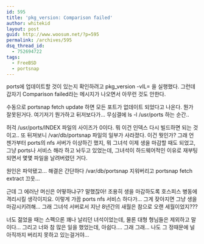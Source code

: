 ```yaml
---
id: 595
title: 'pkg_version: Comparison failed'
author: whitekid
layout: post
guid: http://www.woosum.net/?p=595
permalink: /archives/595
dsq_thread_id:
  - 752694722
tags:
  - FreeBSD
  - portsnap
---
```

ports에 업데이트할 것이 있는지 확인하려고 pkg_version -vIL= 을 실행했다. 그런데 갑자기 Comparison failed라는 메시지가 나오면서 아무런 것도 안한다.

수동으로 portsnap fetch update 하면 모든 포트가 없데이트 되었다고 나온다. 뭔가 잘못된거다. 여기저기 뭔가하고 뒤저보다가... 무심결에 ls -l /usr/ports 하는 순간..

허걱 /usr/ports/INDEX 파일의 사이즈가 0이다. 뭐 이건 인덱스 다시 빌드하면 되는 것이고.. 또 뒤져보니 /var/db/portsnap 파일의 일부가 사라졌다. 이건 뭣인가? 그래 언젠가부터 ports의 nfs 서버가 이상하긴 했지, 뭐 그녀석 이제 생을 마감할 때도 되었고, 그냥 ports나 서비스 해라 하고 놔두고 있었는데, 그녀석이 하드웨어적인 이유로 재부팅 되면서 몇몇 파일을 날려버렸던 거다.

원인은 파악됐고... 해결은 간단하다 /var/db/portsnap 지워버리고 portsnap fetch extract 끄읏...

근데 그 에러난 머신은 어떻하냐구? 말했잖아! 조용히 생을 마감하도록 호스피스 병동에 격리시킬 생각이지요. 이렇게 가끔 ports nfs 서비스 하다가... 그게 잦아지면 그냥 생을 마감시키려해... 그래 그녀석 서버로서 지난 8년간의 새월은 참으로 오랜 세월이었지???

너도 젊었을 때는 스펙으론 꽤나 날리던 녀석이었는데, 물론 대형 형님들은 제외하고 말이다... 그리고 너와 참 많은 일을 했었는데, 아쉽다.... 그래 그래... 나도 그 정때문에 널 아직까지 버리지 못하고 있는걸거야...